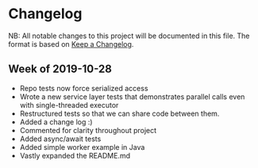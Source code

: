 # Changelog

NB: All notable changes to this project will be documented in this file.  The format is based on [Keep a Changelog](https://keepachangelog.com/en/1.0.0/).

## Week of 2019-10-28
- Repo tests now force serialized access
- Wrote a new service layer tests that demonstrates parallel calls even with single-threaded executor
- Restructured tests so that we can share code between them.
- Added a change log :)
- Commented for clarity throughout project
- Added async/await tests
- Added simple worker example in Java
- Vastly expanded the README.md
